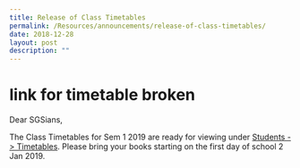 ```yaml
---
title: Release of Class Timetables
permalink: /Resources/announcements/release-of-class-timetables/
date: 2018-12-28
layout: post
description: ""
---
```

# link for timetable broken

Dear SGSians,

The Class Timetables for Sem 1 2019 are ready for viewing under [Students -> Timetables](https://www.sgs.edu.sg/timetables/). Please bring your books starting on the first day of school 2 Jan 2019.